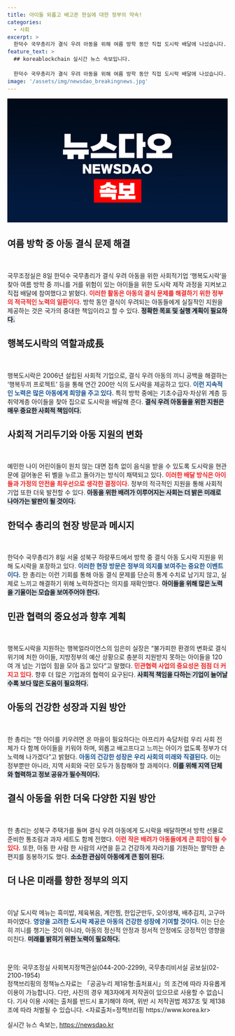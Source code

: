 ```yaml
---
title: 아이들 외롭고 배고픈 현실에 대한 정부의 약속!
categories:
  - 사회
excerpt: >
  한덕수 국무총리가 결식 우려 아동을 위해 여름 방학 동안 직접 도시락 배달에 나섰습니다. 따뜻한 손편지와 간식까지 더해 아이들에게 큰 기쁨을 선사한 그의 활동, 그 뒤에 숨겨진 감동 스토리를 확인해보세요!
feature_text: >
  ## koreablockchain 실시간 뉴스 속보입니다.

  한덕수 국무총리가 결식 우려 아동을 위해 여름 방학 동안 직접 도시락 배달에 나섰습니다. 따뜻한 손편지와 간식까지 더해 아이들에게 큰 기쁨을 선사한 그의 활동, 그 뒤에 숨겨진 감동 스토리를 확인해보세요!
image: '/assets/img/newsdao_breakingnews.jpg'
---
```


<p><img src="/assets/img/newsdao_breakingnews.jpg" alt="koreablockchain 속보" /></p>

<h2 data-ke-size="size26">여름 방학 중 아동 결식 문제 해결</h2>

<p data-ke-size="size16">&nbsp;</p>

<p>국무조정실은 8일 한덕수 국무총리가 결식 우려 아동을 위한 사회적기업 ‘행복도시락’을 찾아 여름 방학 중 끼니를 거를 위험이 있는 아이들을 위한 도시락 제작 과정을 지켜보고 직접 배달에 참여했다고 밝혔다. <b><span style="color: #ee2323;">이러한 활동은 아동의 결식 문제를 해결하기 위한 정부의 적극적인 노력의 일환이다.</span></b> 방학 동안 결식이 우려되는 아동들에게 실질적인 지원을 제공하는 것은 국가의 중대한 책임이라고 할 수 있다. <b><span style="background-color: #21538527;">정확한 목표 및 실행 계획이 필요하다.</span></b> </p>

<h2 data-ke-size="size26">행복도시락의 역할과成長</h2>

<p data-ke-size="size16">&nbsp;</p>

<p>행복도시락은 2006년 설립된 사회적 기업으로, 결식 우려 아동의 끼니 공백을 해결하는 ‘행복두끼 프로젝트’ 등을 통해 연간 200만 식의 도시락을 제공하고 있다. <b><span style="color: #1a5490;">이런 지속적인 노력은 많은 아동에게 희망을 주고 있다.</span></b> 특히 방학 중에는 기초수급자·차상위 계층 등 취약계층 아이들을 찾아 집으로 도시락을 배달해 준다. <b><span style="background-color: #21538527;">결식 우려 아동들을 위한 지원은 매우 중요한 사회적 책임이다.</span></b> </p>

<h2 data-ke-size="size26">사회적 거리두기와 아동 지원의 변화</h2>

<p data-ke-size="size16">&nbsp;</p>

<p>예민한 나이 어린이들이 원치 않는 대면 접촉 없이 음식을 받을 수 있도록 도시락을 현관문에 걸어놓은 뒤 벨을 누르고 돌아가는 방식이 채택되고 있다. <b><span style="color: #ee2323;">이러한 배달 방식은 아이들과 가정의 안전을 최우선으로 생각한 결정이다.</span></b> 정부의 적극적인 지원을 통해 사회적 기업 또한 더욱 발전할 수 있다. <b><span style="background-color: #21538527;">아동을 위한 배려가 이루어지는 사회는 더 밝은 미래로 나아가는 발판이 될 것이다.</span></b></p>

<h2 data-ke-size="size26">한덕수 총리의 현장 방문과 메시지</h2>

<p data-ke-size="size16">&nbsp;</p>

<p>한덕수 국무총리가 8일 서울 성북구 하랑푸드에서 방학 중 결식 아동 도시락 지원을 위해 도시락을 포장하고 있다. <b><span style="color: #1a5490;">이러한 현장 방문은 정부의 의지를 보여주는 중요한 이벤트이다.</span></b> 한 총리는 이런 기회를 통해 아동 결식 문제를 단순히 통계 수치로 남기지 않고, 실제로 느끼고 해결하기 위해 노력하겠다는 의지를 재확인했다. <b><span style="background-color: #21538527;">아이들을 위해 많은 노력을 기울이는 모습을 보여주어야 한다.</span></b> </p>

<h2 data-ke-size="size26">민관 협력의 중요성과 향후 계획</h2>

<p data-ke-size="size16">&nbsp;</p>

<p>행복도시락을 지원하는 행복얼라이언스의 임은미 실장은 “불가피한 환경의 변화로 결식 위기에 처한 아이들, 지방정부의 예산 상황으로 충분히 지원받지 못하는 아이들을 120여 개 넘는 기업이 힘을 모아 돕고 있다”고 말했다. <b><span style="color: #ee2323;">민관협력 사업의 중요성은 점점 더 커지고 있다.</span></b> 향후 더 많은 기업과의 협력이 요구된다. <b><span style="background-color: #21538527;">사회적 책임을 다하는 기업이 늘어날수록 보다 많은 도움이 필요하다.</span></b></p>

<h2 data-ke-size="size26">아동의 건강한 성장과 지원 방안</h2>

<p data-ke-size="size16">&nbsp;</p>

<p>한 총리는 “한 아이를 키우려면 온 마을이 필요하다는 아프리카 속담처럼 우리 사회 전체가 다 함께 아이들을 키워야 하며, 외롭고 배고프다고 느끼는 아이가 없도록 정부가 더 노력해 나가겠다”고 밝혔다. <b><span style="color: #1a5490;">아동의 건강한 성장은 우리 사회의 미래와 직결된다.</span></b> 이는 정부뿐만 아니라, 지역 사회와 국민 모두가 동참해야 할 과제이다. <b><span style="background-color: #21538527;">이를 위해 지역 단체와 협력하고 정보 공유가 필수적이다.</span></b></p>

<h2 data-ke-size="size26">결식 아동을 위한 더욱 다양한 지원 방안</h2>

<p data-ke-size="size16">&nbsp;</p>

<p>한 총리는 성북구 주택가를 돌며 결식 우려 아동에게 도시락을 배달하면서 방학 선물로 준비한 통조림과 과자 세트도 함께 전했다. <b><span style="color: #ee2323;">이런 작은 배려가 아동들에게 큰 희망이 될 수 있다.</span></b> 또한, 아동 한 사람 한 사람의 사연을 듣고 건강하게 자라기를 기원하는 짤막한 손 편지를 동봉하기도 했다. <b><span style="background-color: #21538527;">소소한 관심이 아동에게 큰 힘이 된다.</span></b></p>

<h2 data-ke-size="size26">더 나은 미래를 향한 정부의 의지</h2>

<p data-ke-size="size16">&nbsp;</p>

<p>이날 도시락 메뉴는 흑미밥, 제육볶음, 계란찜, 한입군만두, 오이생채, 배추김치, 고구마파이였다. <b><span style="color: #1a5490;">영양을 고려한 도시락 제공은 아동의 건강한 성장에 기여할 것이다.</span></b> 이는 단순히 끼니를 챙기는 것이 아니라, 아동의 정신적 안정과 정서적 안정에도 긍정적인 영향을 미친다. <b><span style="background-color: #21538527;">미래를 밝히기 위한 노력이 필요하다.</span></b></p>

<p data-ke-size="size16">&nbsp;</p>

<p>문의: 국무조정실 사회복지정책관실(044-200-2299), 국무총리비서실 공보실(02-2100-1954)<br />
정책브리핑의 정책뉴스자료는 「공공누리 제1유형:출처표시」의 조건에 따라 자유롭게 이용이 가능합니다. 다만, 사진의 경우 제3자에게 저작권이 있으므로 사용할 수 없습니다. 기사 이용 시에는 출처를 반드시 표기해야 하며, 위반 시 저작권법 제37조 및 제138조에 따라 처벌될 수 있습니다. &lt;자료출처=정책브리핑 https://www.korea.kr></p>
실시간 뉴스 속보는, <a href="https://newsdao.kr" rel="dofollow">https://newsdao.kr</a>


